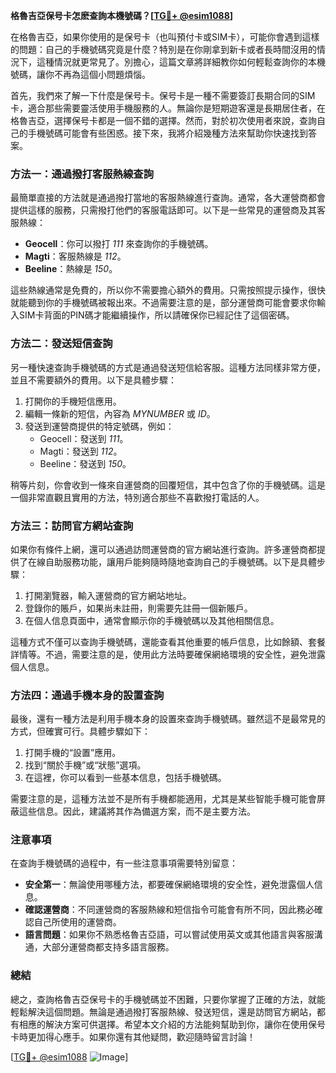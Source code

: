 **格魯吉亞保号卡怎麽查詢本機號碼？[[TG💪+ @esim1088](https://t.me/s/esim1088)]**

在格魯吉亞，如果你使用的是保号卡（也叫預付卡或SIM卡），可能你會遇到這樣的問題：自己的手機號碼究竟是什麼？特別是在你剛拿到新卡或者長時間沒用的情況下，這種情況就更常見了。別擔心，這篇文章將詳細教你如何輕鬆查詢你的本機號碼，讓你不再為這個小問題煩惱。

首先，我們來了解一下什麼是保号卡。保号卡是一種不需要簽訂長期合同的SIM卡，適合那些需要靈活使用手機服務的人。無論你是短期遊客還是長期居住者，在格魯吉亞，選擇保号卡都是一個不錯的選擇。然而，對於初次使用者來說，查詢自己的手機號碼可能會有些困惑。接下來，我將介紹幾種方法來幫助你快速找到答案。

### 方法一：通過撥打客服熱線查詢

最簡單直接的方法就是通過撥打當地的客服熱線進行查詢。通常，各大運營商都會提供這樣的服務，只需撥打他們的客服電話即可。以下是一些常見的運營商及其客服熱線：

- **Geocell**：你可以撥打 *111* 來查詢你的手機號碼。
- **Magti**：客服熱線是 *112*。
- **Beeline**：熱線是 *150*。

這些熱線通常是免費的，所以你不需要擔心額外的費用。只需按照提示操作，很快就能聽到你的手機號碼被報出來。不過需要注意的是，部分運營商可能會要求你輸入SIM卡背面的PIN碼才能繼續操作，所以請確保你已經記住了這個密碼。

### 方法二：發送短信查詢

另一種快速查詢手機號碼的方式是通過發送短信給客服。這種方法同樣非常方便，並且不需要額外的費用。以下是具體步驟：

1. 打開你的手機短信應用。
2. 編輯一條新的短信，內容為 *MYNUMBER* 或 *ID*。
3. 發送到運營商提供的特定號碼，例如：
   - Geocell：發送到 *111*。
   - Magti：發送到 *112*。
   - Beeline：發送到 *150*。

稍等片刻，你會收到一條來自運營商的回覆短信，其中包含了你的手機號碼。這是一個非常直觀且實用的方法，特別適合那些不喜歡撥打電話的人。

### 方法三：訪問官方網站查詢

如果你有條件上網，還可以通過訪問運營商的官方網站進行查詢。許多運營商都提供了在線自助服務功能，讓用戶能夠隨時隨地查詢自己的手機號碼。以下是具體步驟：

1. 打開瀏覽器，輸入運營商的官方網站地址。
2. 登錄你的賬戶，如果尚未註冊，則需要先註冊一個新賬戶。
3. 在個人信息頁面中，通常會顯示你的手機號碼以及其他相關信息。

這種方式不僅可以查詢手機號碼，還能查看其他重要的帳戶信息，比如餘額、套餐詳情等。不過，需要注意的是，使用此方法時要確保網絡環境的安全性，避免泄露個人信息。

### 方法四：通過手機本身的設置查詢

最後，還有一種方法是利用手機本身的設置來查詢手機號碼。雖然這不是最常見的方式，但確實可行。具體步驟如下：

1. 打開手機的“設置”應用。
2. 找到“關於手機”或“狀態”選項。
3. 在這裡，你可以看到一些基本信息，包括手機號碼。

需要注意的是，這種方法並不是所有手機都能適用，尤其是某些智能手機可能會屏蔽這些信息。因此，建議將其作為備選方案，而不是主要方法。

### 注意事項

在查詢手機號碼的過程中，有一些注意事項需要特別留意：

- **安全第一**：無論使用哪種方法，都要確保網絡環境的安全性，避免泄露個人信息。
- **確認運營商**：不同運營商的客服熱線和短信指令可能會有所不同，因此務必確認自己所使用的運營商。
- **語言問題**：如果你不熟悉格魯吉亞語，可以嘗試使用英文或其他語言與客服溝通，大部分運營商都支持多語言服務。

### 總結

總之，查詢格魯吉亞保号卡的手機號碼並不困難，只要你掌握了正確的方法，就能輕鬆解決這個問題。無論是通過撥打客服熱線、發送短信，還是訪問官方網站，都有相應的解決方案可供選擇。希望本文介紹的方法能夠幫助到你，讓你在使用保号卡時更加得心應手。如果你還有其他疑問，歡迎隨時留言討論！

[[TG💪+ @esim1088](https://t.me/s/esim1088) ![Image](https://i.postimg.cc/4NQfJmqS/Snipaste-2025-05-13-00-14-12.png)]
